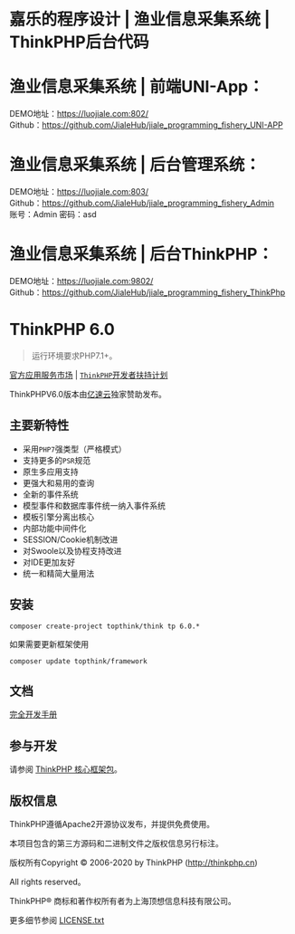 # 嘉乐的程序设计 | 渔业信息采集系统 | ThinkPHP后台代码

# 渔业信息采集系统 | 前端UNI-App： <br/>
DEMO地址：<https://luojiale.com:802/> <br/>
Github：<https://github.com/JialeHub/jiale_programming_fishery_UNI-APP> <br/>

# 渔业信息采集系统 | 后台管理系统： <br/>
DEMO地址：<https://luojiale.com:803/> <br/>
Github：<https://github.com/JialeHub/jiale_programming_fishery_Admin> <br/>
账号：Admin 密码：asd

# 渔业信息采集系统 | 后台ThinkPHP： <br/>
DEMO地址：<https://luojiale.com:9802/> <br/>
Github：<https://github.com/JialeHub/jiale_programming_fishery_ThinkPhp> <br/>


ThinkPHP 6.0
===============

> 运行环境要求PHP7.1+。

[官方应用服务市场](https://market.topthink.com) | [`ThinkPHP`开发者扶持计划](https://sites.thinkphp.cn/1782366)

ThinkPHPV6.0版本由[亿速云](https://www.yisu.com/)独家赞助发布。

## 主要新特性

* 采用`PHP7`强类型（严格模式）
* 支持更多的`PSR`规范
* 原生多应用支持
* 更强大和易用的查询
* 全新的事件系统
* 模型事件和数据库事件统一纳入事件系统
* 模板引擎分离出核心
* 内部功能中间件化
* SESSION/Cookie机制改进
* 对Swoole以及协程支持改进
* 对IDE更加友好
* 统一和精简大量用法

## 安装

~~~
composer create-project topthink/think tp 6.0.*
~~~

如果需要更新框架使用
~~~
composer update topthink/framework
~~~

## 文档

[完全开发手册](https://www.kancloud.cn/manual/thinkphp6_0/content)

## 参与开发

请参阅 [ThinkPHP 核心框架包](https://github.com/top-think/framework)。

## 版权信息

ThinkPHP遵循Apache2开源协议发布，并提供免费使用。

本项目包含的第三方源码和二进制文件之版权信息另行标注。

版权所有Copyright © 2006-2020 by ThinkPHP (http://thinkphp.cn)

All rights reserved。

ThinkPHP® 商标和著作权所有者为上海顶想信息科技有限公司。

更多细节参阅 [LICENSE.txt](LICENSE.txt)
